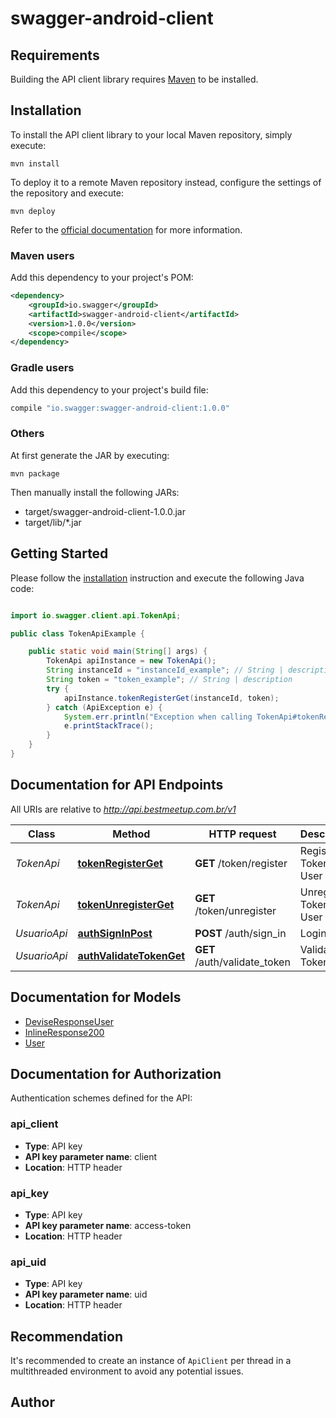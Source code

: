 # swagger-android-client

## Requirements

Building the API client library requires [Maven](https://maven.apache.org/) to be installed.

## Installation

To install the API client library to your local Maven repository, simply execute:

```shell
mvn install
```

To deploy it to a remote Maven repository instead, configure the settings of the repository and execute:

```shell
mvn deploy
```

Refer to the [official documentation](https://maven.apache.org/plugins/maven-deploy-plugin/usage.html) for more information.

### Maven users

Add this dependency to your project's POM:

```xml
<dependency>
    <groupId>io.swagger</groupId>
    <artifactId>swagger-android-client</artifactId>
    <version>1.0.0</version>
    <scope>compile</scope>
</dependency>
```

### Gradle users

Add this dependency to your project's build file:

```groovy
compile "io.swagger:swagger-android-client:1.0.0"
```

### Others

At first generate the JAR by executing:

    mvn package

Then manually install the following JARs:

* target/swagger-android-client-1.0.0.jar
* target/lib/*.jar

## Getting Started

Please follow the [installation](#installation) instruction and execute the following Java code:

```java

import io.swagger.client.api.TokenApi;

public class TokenApiExample {

    public static void main(String[] args) {
        TokenApi apiInstance = new TokenApi();
        String instanceId = "instanceId_example"; // String | description
        String token = "token_example"; // String | description
        try {
            apiInstance.tokenRegisterGet(instanceId, token);
        } catch (ApiException e) {
            System.err.println("Exception when calling TokenApi#tokenRegisterGet");
            e.printStackTrace();
        }
    }
}

```

## Documentation for API Endpoints

All URIs are relative to *http://api.bestmeetup.com.br/v1*

Class | Method | HTTP request | Description
------------ | ------------- | ------------- | -------------
*TokenApi* | [**tokenRegisterGet**](docs/TokenApi.md#tokenRegisterGet) | **GET** /token/register | Register Token of User
*TokenApi* | [**tokenUnregisterGet**](docs/TokenApi.md#tokenUnregisterGet) | **GET** /token/unregister | Unregister Token of User
*UsuarioApi* | [**authSignInPost**](docs/UsuarioApi.md#authSignInPost) | **POST** /auth/sign_in | Login
*UsuarioApi* | [**authValidateTokenGet**](docs/UsuarioApi.md#authValidateTokenGet) | **GET** /auth/validate_token | Validate Token


## Documentation for Models

 - [DeviseResponseUser](docs/DeviseResponseUser.md)
 - [InlineResponse200](docs/InlineResponse200.md)
 - [User](docs/User.md)


## Documentation for Authorization

Authentication schemes defined for the API:
### api_client

- **Type**: API key
- **API key parameter name**: client
- **Location**: HTTP header

### api_key

- **Type**: API key
- **API key parameter name**: access-token
- **Location**: HTTP header

### api_uid

- **Type**: API key
- **API key parameter name**: uid
- **Location**: HTTP header


## Recommendation

It's recommended to create an instance of `ApiClient` per thread in a multithreaded environment to avoid any potential issues.

## Author



